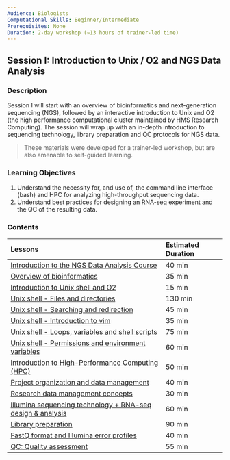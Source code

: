 ```yaml
---
Audience: Biologists
Computational Skills: Beginner/Intermediate
Prerequisites: None
Duration: 2-day workshop (~13 hours of trainer-led time)
---
```


## Session I: Introduction to Unix / O2 and NGS Data Analysis

### Description

Session I will start with an overview of bioinformatics and next-generation sequencing (NGS), followed by an interactive introduction to Unix and O2 (the high performance computational cluster maintained by HMS Research Computing). The session will wrap up with an in-depth introduction to sequencing technology, library preparation and QC protocols for NGS data.

> These materials were developed for a trainer-led workshop, but are also amenable to self-guided learning.

### Learning Objectives

1.	Understand the necessity for, and use of, the command line interface (bash) and HPC for analyzing high-throughput sequencing data.
2.	Understand best practices for designing an RNA-seq experiment and the QC of the resulting data.


### Contents

| Lessons            | Estimated Duration |
|:------------------------|:----------|
|[Introduction to the NGS Data Analysis Course](lectures/) | 40 min |
|[Overview of bioinformatics](lectures/) | 35 min |
|[Introduction to Unix shell and O2](lectures/) | 15 min |
|[Unix shell - Files and directories](https://hbctraining.github.io/Intro-to-rnaseq-hpc-O2/lessons/01_the_filesystem.html) | 130 min |
|[Unix shell - Searching and redirection](https://hbctraining.github.io/Intro-to-rnaseq-hpc-O2/lessons/02_searching_files.html) | 45 min |
|[Unix shell - Introduction to vim](https://hbctraining.github.io/Intro-to-rnaseq-hpc-O2/lessons/03_vim.html) | 35 min |
|[Unix shell - Loops, variables and shell scripts](https://hbctraining.github.io/Intro-to-rnaseq-hpc-O2/lessons/04_loops_and_scripts.html) | 75 min |
|[Unix shell - Permissions and environment variables](https://hbctraining.github.io/Intro-to-rnaseq-hpc-O2/lessons/05_permissions_and_environment_variables.html) | 60 min |
|[Introduction to High-Performance Computing (HPC)](lectures/) | 50 min |
|[Project organization and data management](https://hbctraining.github.io/Intro-to-rnaseq-hpc-O2/lessons/06_data_organization.html) | 40 min |
|[Research data management concepts](lectures/) | 30 min |
|[Illumina sequencing technology + RNA-seq design & analysis](lectures/) | 60 min |
|[Library preparation](lectures/) | 90 min |
|[FastQ format and Illumina error profiles](lectures/) | 40 min |
|[QC: Quality assessment](lessons/10_salmon.md) | 55 min |
